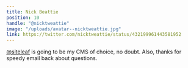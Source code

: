 ```yaml
---
title: Nick Beattie
position: 10
handle: "@nicktweattie"
image: "/uploads/avatar--nicktweattie.jpg"
link: https://twitter.com/nicktweattie/status/432199961443581952
---
```


[@siteleaf](https://twitter.com/siteleaf) is going to be my CMS of choice, no doubt. Also, thanks for speedy email back about questions.
